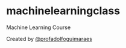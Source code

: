 # machinelearningclass
Machine Learning Course

Created by [@profadolfoguimaraes](http://www.instagram.com/profadolfoguimaraes)
